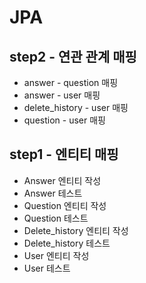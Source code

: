 # JPA

## step2 - 연관 관계 매핑
* answer - question 매핑
* answer - user 매핑
* delete_history - user 매핑
* question - user 매핑

## step1 - 엔티티 매핑
* Answer 엔티티 작성
* Answer 테스트
* Question 엔티티 작성
* Question 테스트
* Delete_history 엔티티 작성
* Delete_history 테스트
* User 엔티티 작성
* User 테스트